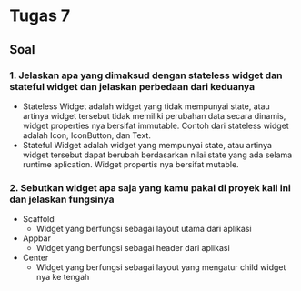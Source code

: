 # Tugas 7

## Soal
### 1. Jelaskan apa yang dimaksud dengan stateless widget dan stateful widget dan jelaskan perbedaan dari keduanya
  - Stateless Widget adalah widget yang tidak mempunyai state, atau artinya widget tersebut tidak memiliki perubahan data secara dinamis, widget properties nya bersifat immutable. Contoh dari stateless widget adalah Icon, IconButton, dan Text.
  - Stateful Widget adalah widget yang mempunyai state, atau artinya widget tersebut dapat berubah berdasarkan nilai state yang ada selama runtime aplication. Widget propertis nya bersifat mutable.

### 2. Sebutkan widget apa saja yang kamu pakai di proyek kali ini dan jelaskan fungsinya
  - Scaffold
      * Widget yang berfungsi sebagai layout utama dari aplikasi
  - Appbar
      * Widget yang berfungsi sebagai header dari aplikasi
  - Center
      * Widget yang berfungsi sebagai layout yang mengatur child widget nya ke tengah 
  
